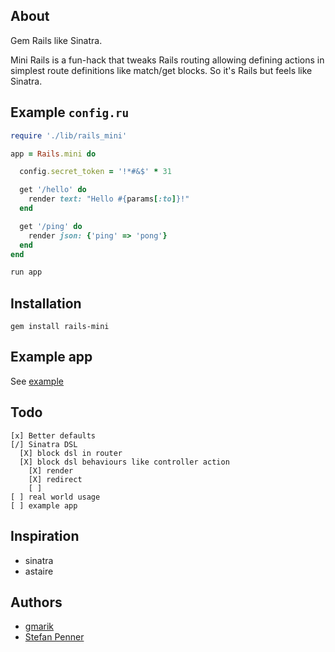 ## About

Gem Rails like Sinatra.

Mini Rails is a fun-hack that tweaks Rails routing allowing defining actions in simplest route definitions like match/get blocks.
So it's Rails but feels like Sinatra.

## Example `config.ru`

```ruby
require './lib/rails_mini'

app = Rails.mini do

  config.secret_token = '!*#&$' * 31

  get '/hello' do
    render text: "Hello #{params[:to]}!"
  end

  get '/ping' do
    render json: {'ping' => 'pong'}
  end
end

run app
```

## Installation

`gem install rails-mini`

## Example app

See [example](https://github.com/gmarik/mini-rails/tree/45dcc6da8eb07fa84d57aceb3d45c1aee01d72a0/example)

## Todo

    [x] Better defaults
    [/] Sinatra DSL
      [X] block dsl in router
      [X] block dsl behaviours like controller action
        [X] render
        [X] redirect
        [ ]
    [ ] real world usage
    [ ] example app

## Inspiration

- sinatra
- astaire

## Authors

- [gmarik](http://github.com/gmarik)
- [Stefan Penner](https://github.com/stefanpenner)
